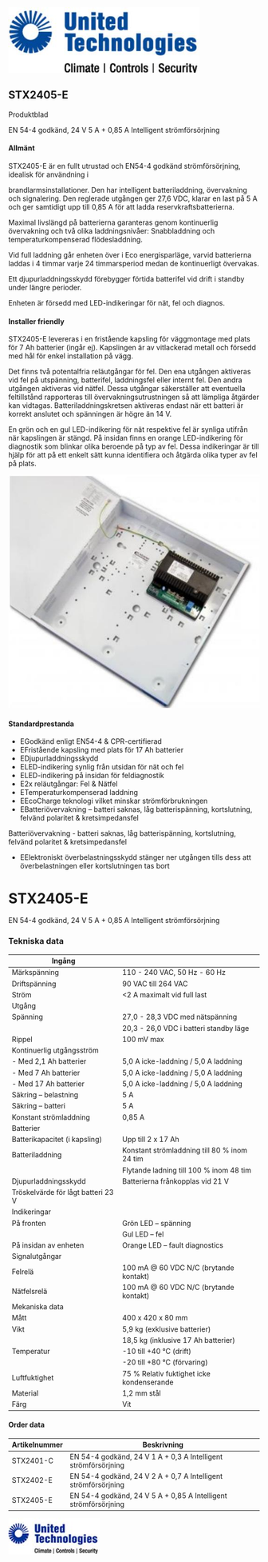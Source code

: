 ![](_page_0_Picture_0.jpeg)

## STX2405-E

Produktblad

EN 54-4 godkänd, 24 V 5 A + 0,85 A Intelligent strömförsörjning

#### Allmänt

STX2405-E är en fullt utrustad och EN54-4 godkänd strömförsörjning, idealisk för användning i

brandlarmsinstallationer. Den har intelligent batteriladdning, övervakning och signalering. Den reglerade utgången ger 27,6 VDC, klarar en last på 5 A och ger samtidigt upp till 0,85 A för att ladda reservkraftsbatterierna.

Maximal livslängd på batterierna garanteras genom kontinuerlig övervakning och två olika laddningsnivåer: Snabbladdning och temperaturkompenserad flödesladdning.

Vid full laddning går enheten över i Eco energisparläge, varvid batterierna laddas i 4 timmar varje 24 timmarsperiod medan de kontinuerligt övervakas.

Ett djupurladdningsskydd förebygger förtida batterifel vid drift i standby under längre perioder.

Enheten är försedd med LED-indikeringar för nät, fel och diagnos.

#### Installer friendly

STX2405-E levereras i en fristående kapsling för väggmontage med plats för 7 Ah batterier (ingår ej). Kapslingen är av vitlackerad metall och försedd med hål för enkel installation på vägg.

Det finns två potentalfria reläutgångar för fel. Den ena utgången aktiveras vid fel på utspänning, batterifel, laddningsfel eller internt fel. Den andra utgången aktiveras vid nätfel. Dessa utgångar säkerställer att eventuella feltillstånd rapporteras till övervakningsutrustningen så att lämpliga åtgärder kan vidtagas. Batteriladdningskretsen aktiveras endast när ett batteri är korrekt anslutet och spänningen är högre än 14 V.

En grön och en gul LED-indikering för nät respektive fel är synliga utifrån när kapslingen är stängd. På insidan finns en orange LED-indikering för diagnostik som blinkar olika beroende på typ av fel. Dessa indikeringar är till hjälp för att på ett enkelt sätt kunna identifiera och åtgärda olika typer av fel på plats.

![](_page_0_Picture_14.jpeg)

#### Standardprestanda

- EGodkänd enligt EN54-4 & CPR-certifierad
- EFristående kapsling med plats för 17 Ah batterier
- EDjupurladdningsskydd
- ELED-indikering synlig från utsidan för nät och fel
- ELED-indikering på insidan för feldiagnostik
- E2x reläutgångar: Fel & Nätfel
- ETemperaturkompenserad laddning
- EEcoCharge teknologi vilket minskar strömförbrukningen
- EBatteriövervakning – batteri saknas, låg batterispänning, kortslutning, felvänd polaritet & kretsimpedansfel

Batteriövervakning - batteri saknas, låg batterispänning, kortslutning, felvänd polaritet & kretsimpedansfel

- EElektroniskt överbelastningsskydd stänger ner utgången tills dess att överbelastningen eller kortslutningen tas bort
# STX2405-E

EN 54-4 godkänd, 24 V 5 A + 0,85 A Intelligent strömförsörjning

### Tekniska data

| Ingång                             |                                              |
|------------------------------------|----------------------------------------------|
| Märkspänning                       | 110 - 240 VAC, 50 Hz - 60 Hz                 |
| Driftspänning                      | 90 VAC till 264 VAC                          |
| Ström                              | <2 A maximalt vid full last                  |
| Utgång                             |                                              |
| Spänning                           | 27,0 - 28,3 VDC med nätspänning              |
|                                    | 20,3 - 26,0 VDC i batteri standby läge       |
| Rippel                             | 100 mV max                                   |
| Kontinuerlig utgångsström          |                                              |
| - Med 2,1 Ah batterier             | 5,0 A icke-laddning / 5,0 A laddning         |
| - Med 7 Ah batterier               | 5,0 A icke-laddning / 5,0 A laddning         |
| - Med 17 Ah batterier              | 5,0 A icke-laddning / 5,0 A laddning         |
| Säkring – belastning               | 5 A                                          |
| Säkring – batteri                  | 5 A                                          |
| Konstant strömladdning             | 0,85 A                                       |
| Batterier                          |                                              |
| Batterikapacitet (i kapsling)      | Upp till 2 x 17 Ah                           |
| Batteriladdning                    | Konstant strömladdning till 80 % inom 24 tim |
|                                    | Flytande ladning till 100 % inom 48 tim      |
| Djupurladdningsskydd               | Batterierna frånkopplas vid 21 V             |
| Tröskelvärde för lågt batteri 23 V |                                              |
| Indikeringar                       |                                              |
| På fronten                         | Grön LED – spänning                          |
|                                    | Gul LED – fel                                |
| På insidan av enheten              | Orange LED – fault diagnostics               |
| Signalutgångar                     |                                              |
| Felrelä                            | 100 mA @ 60 VDC N/C (brytande kontakt)       |
| Nätfelsrelä                        | 100 mA @ 60 VDC N/C (brytande kontakt)       |
| Mekaniska data                     |                                              |
| Mått                               | 400 x 420 x 80 mm                            |
| Vikt                               | 5,9 kg (exklusive batterier)                 |
|                                    | 18,5 kg (inklusive 17 Ah batterier)          |
| Temperatur                         | -10 till +40 °C (drift)                      |
|                                    | -20 till +80 °C (förvaring)                  |
| Luftfuktighet                      | 75 % Relativ fuktighet icke kondenserande    |
| Material                           | 1,2 mm stål                                  |
| Färg                               | Vit                                          |

#### Order data

| Artikelnummer | Beskrivning                                                     |
|---------------|-----------------------------------------------------------------|
| STX2401-C     | EN 54-4 godkänd, 24 V 1 A + 0,3 A Intelligent strömförsörjning  |
| STX2402-E     | EN 54-4 godkänd, 24 V 2 A + 0,7 A Intelligent strömförsörjning  |
| STX2405-E     | EN 54-4 godkänd, 24 V 5 A + 0,85 A Intelligent strömförsörjning |

![](_page_1_Picture_7.jpeg)